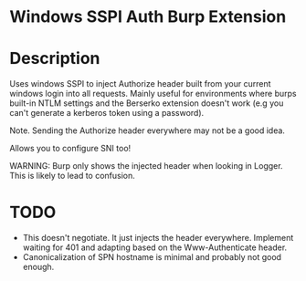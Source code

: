Windows SSPI Auth Burp Extension
============================

# Description
Uses windows SSPI to inject Authorize header built from your current windows login into all requests.
Mainly useful for environments where burps built-in NTLM settings and the Berserko extension doesn't work (e.g you can't generate a kerberos token using a password).

Note. Sending the Authorize header everywhere may not be a good idea.

Allows you to configure SNI too!

WARNING: Burp only shows the injected header when looking in Logger. This is likely to lead to confusion.

# TODO
- This doesn't negotiate. It just injects the header everywhere. Implement waiting for 401 and adapting based on the Www-Authenticate header.
- Canonicalization of SPN hostname is minimal and probably not good enough.